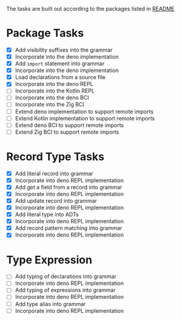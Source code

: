 The tasks are built out according to the packages listed in [README](README.md)

# Package Tasks

- [x] Add visibility suffixes into the grammar
- [x] Incorporate into the deno implementation
- [x] Add `import` statement into grammar
- [x] Incorporate into the deno implementation
- [x] Load declarations from a source file
- [x] Incorporate into the deno REPL
- [ ] Incorporate into the Kotlin REPL
- [ ] Incorporate into the deno BCI
- [ ] Incorporate into the Zig BCI
- [ ] Extend deno implementation to support remote imports
- [ ] Extend Kotlin implementation to support remote imports
- [ ] Extend deno BCI to support remote imports
- [ ] Extend Zig BCI to support remote imports

# Record Type Tasks

- [x] Add literal record into grammar
- [x] Incorporate into deno REPL implementation
- [x] Add get a field from a record into grammar
- [x] Incorporate into deno REPL implementation
- [x] Add update record into grammar
- [x] Incorporate into deno REPL implementation
- [x] Add literal type into ADTs
- [x] Incorporate into deno REPL implementation
- [x] Add record pattern matching into grammar
- [x] Incorporate into deno REPL implementation

# Type Expression

- [ ] Add typing of declarations into grammar
- [ ] Incorporate into deno REPL implementation
- [ ] Add typing of expressions into grammar
- [ ] Incorporate into deno REPL implementation
- [ ] Add type alias into grammar
- [ ] Incorporate into deno REPL implementation